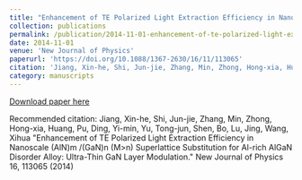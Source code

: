 ```yaml
---
title: "Enhancement of TE Polarized Light Extraction Efficiency in Nanoscale (AlN)m /(GaN)n (M$>$n) Superlattice Substitution for Al-rich AlGaN Disorder Alloy: Ultra-Thin GaN Layer Modulation"
collection: publications
permalink: /publication/2014-11-01-enhancement-of-te-polarized-light-extraction-efficiency-in-nanoscale-alnm-gann-mn-superlattice-substitution-for-al-rich-algan-disorder-alloy-ultra-thin-gan-layer-modulation
date: 2014-11-01
venue: 'New Journal of Physics'
paperurl: 'https://doi.org/10.1088/1367-2630/16/11/113065'
citation: 'Jiang, Xin-he, Shi, Jun-jie, Zhang, Min, Zhong, Hong-xia, Huang, Pu, Ding, Yi-min, Yu, Tong-jun, Shen, Bo, Lu, Jing, Wang, Xihua &quot;Enhancement of TE Polarized Light Extraction Efficiency in Nanoscale (AlN)m /(GaN)n (M$>$n) Superlattice Substitution for Al-rich AlGaN Disorder Alloy: Ultra-Thin GaN Layer Modulation.&quot; New Journal of Physics 16, 113065 (2014)'
category: manuscripts
---
```


<a href='https://doi.org/10.1088/1367-2630/16/11/113065'>Download paper here</a>

Recommended citation: Jiang, Xin-he, Shi, Jun-jie, Zhang, Min, Zhong, Hong-xia, Huang, Pu, Ding, Yi-min, Yu, Tong-jun, Shen, Bo, Lu, Jing, Wang, Xihua &quot;Enhancement of TE Polarized Light Extraction Efficiency in Nanoscale (AlN)m /(GaN)n (M$>$n) Superlattice Substitution for Al-rich AlGaN Disorder Alloy: Ultra-Thin GaN Layer Modulation.&quot; New Journal of Physics 16, 113065 (2014)